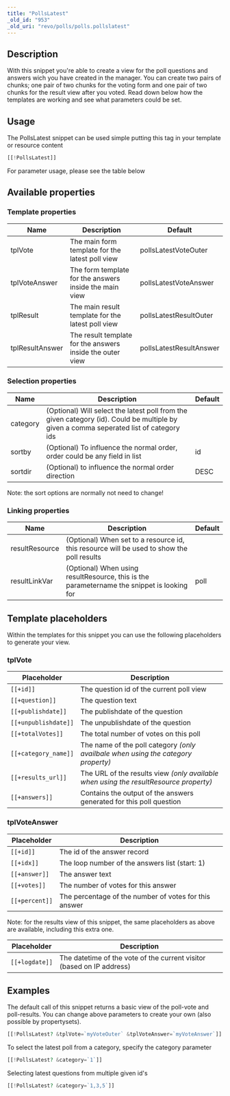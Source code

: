 ```yaml
---
title: "PollsLatest"
_old_id: "953"
_old_uri: "revo/polls/polls.pollslatest"
---
```


## Description

With this snippet you're able to create a view for the poll questions and answers wich you have created in the manager. You can create two pairs of chunks; one pair of two chunks for the voting form and one pair of two chunks for the result view after you voted. Read down below how the templates are working and see what parameters could be set.

## Usage

The PollsLatest snippet can be used simple putting this tag in your template or resource content

``` php
[[!PollsLatest]]
```

For parameter usage, please see the table below

## Available properties

### Template properties

| Name            | Description                                               | Default                 |
| --------------- | --------------------------------------------------------- | ----------------------- |
| tplVote         | The main form template for the latest poll view           | pollsLatestVoteOuter    |
| tplVoteAnswer   | The form template for the answers inside the main view    | pollsLatestVoteAnswer   |
| tplResult       | The main result template for the latest poll view         | pollsLatestResultOuter  |
| tplResultAnswer | The result template for the answers inside the outer view | pollsLatestResultAnswer |

### Selection properties

| Name     | Description                                                                                                                            | Default |
| -------- | -------------------------------------------------------------------------------------------------------------------------------------- | ------- |
| category | (Optional) Will select the latest poll from the given category (id). Could be multiple by given a comma seperated list of category ids |         |
| sortby   | (Optional) To influence the normal order, order could be any field in list                                                             | id      |
| sortdir  | (Optional) to influence the normal order direction                                                                                     | DESC    |

Note: the sort options are normally not need to change!

### Linking properties

| Name           | Description                                                                                | Default |
| -------------- | ------------------------------------------------------------------------------------------ | ------- |
| resultResource | (Optional) When set to a resource id, this resource will be used to show the poll results  |         |
| resultLinkVar  | (Optional) When using resultResource, this is the parametername the snippet is looking for | poll    |

## Template placeholders

Within the templates for this snippet you can use the following placeholders to generate your view.

### tplVote

| Placeholder          | Description                                                                           |
| -------------------- | ------------------------------------------------------------------------------------- |
| `[[+id]]`            | The question id of the current poll view                                              |
| `[[+question]]`      | The question text                                                                     |
| `[[+publishdate]]`   | The publishdate of the question                                                       |
| `[[+unpublishdate]]` | The unpublishdate of the question                                                     |
| `[[+totalVotes]]`    | The total number of votes on this poll                                                |
| `[[+category_name]]` | The name of the poll category _(only availbale when using the category property)_     |
| `[[+results_url]]`   | The URL of the results view _(only available when using the resultResource property)_ |
| `[[+answers]]`       | Contains the output of the answers generated for this poll question                   |

### tplVoteAnswer

| Placeholder    | Description                                           |
| -------------- | ----------------------------------------------------- |
| `[[+id]]`      | The id of the answer record                           |
| `[[+idx]]`     | The loop number of the answers list (start: 1)        |
| `[[+answer]]`  | The answer text                                       |
| `[[+votes]]`   | The number of votes for this answer                   |
| `[[+percent]]` | The percentage of the number of votes for this answer |

Note: for the results view of this snippet, the same placeholders as above are available, including this extra one.

| Placeholder    | Description                                                           |
| -------------- | --------------------------------------------------------------------- |
| `[[+logdate]]` | The datetime of the vote of the current visitor (based on IP address) |

## Examples

The default call of this snippet returns a basic view of the poll-vote and poll-results. You can change above parameters to create your own (also possible by propertysets).

``` php
[[!PollsLatest? &tplVote=`myVoteOuter` &tplVoteAnswer=`myVoteAnswer`]]
```

To select the latest poll from a category, specify the category parameter

``` php
[[!PollsLatest? &category=`1`]]
```

Selecting latest questions from multiple given id's

``` php
[[!PollsLatest? &category=`1,3,5`]]
```
